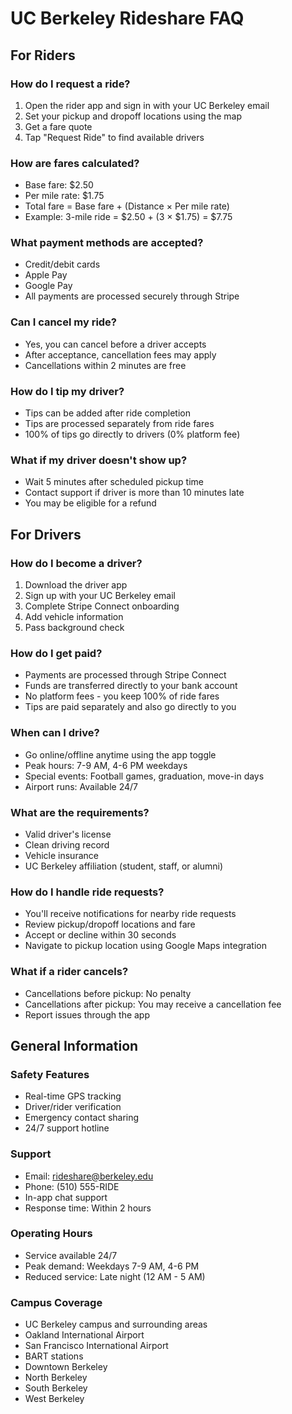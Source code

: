 # UC Berkeley Rideshare FAQ

## For Riders

### How do I request a ride?
1. Open the rider app and sign in with your UC Berkeley email
2. Set your pickup and dropoff locations using the map
3. Get a fare quote
4. Tap "Request Ride" to find available drivers

### How are fares calculated?
- Base fare: $2.50
- Per mile rate: $1.75
- Total fare = Base fare + (Distance × Per mile rate)
- Example: 3-mile ride = $2.50 + (3 × $1.75) = $7.75

### What payment methods are accepted?
- Credit/debit cards
- Apple Pay
- Google Pay
- All payments are processed securely through Stripe

### Can I cancel my ride?
- Yes, you can cancel before a driver accepts
- After acceptance, cancellation fees may apply
- Cancellations within 2 minutes are free

### How do I tip my driver?
- Tips can be added after ride completion
- Tips are processed separately from ride fares
- 100% of tips go directly to drivers (0% platform fee)

### What if my driver doesn't show up?
- Wait 5 minutes after scheduled pickup time
- Contact support if driver is more than 10 minutes late
- You may be eligible for a refund

## For Drivers

### How do I become a driver?
1. Download the driver app
2. Sign up with your UC Berkeley email
3. Complete Stripe Connect onboarding
4. Add vehicle information
5. Pass background check

### How do I get paid?
- Payments are processed through Stripe Connect
- Funds are transferred directly to your bank account
- No platform fees - you keep 100% of ride fares
- Tips are paid separately and also go directly to you

### When can I drive?
- Go online/offline anytime using the app toggle
- Peak hours: 7-9 AM, 4-6 PM weekdays
- Special events: Football games, graduation, move-in days
- Airport runs: Available 24/7

### What are the requirements?
- Valid driver's license
- Clean driving record
- Vehicle insurance
- UC Berkeley affiliation (student, staff, or alumni)

### How do I handle ride requests?
- You'll receive notifications for nearby ride requests
- Review pickup/dropoff locations and fare
- Accept or decline within 30 seconds
- Navigate to pickup location using Google Maps integration

### What if a rider cancels?
- Cancellations before pickup: No penalty
- Cancellations after pickup: You may receive a cancellation fee
- Report issues through the app

## General Information

### Safety Features
- Real-time GPS tracking
- Driver/rider verification
- Emergency contact sharing
- 24/7 support hotline

### Support
- Email: rideshare@berkeley.edu
- Phone: (510) 555-RIDE
- In-app chat support
- Response time: Within 2 hours

### Operating Hours
- Service available 24/7
- Peak demand: Weekdays 7-9 AM, 4-6 PM
- Reduced service: Late night (12 AM - 5 AM)

### Campus Coverage
- UC Berkeley campus and surrounding areas
- Oakland International Airport
- San Francisco International Airport
- BART stations
- Downtown Berkeley
- North Berkeley
- South Berkeley
- West Berkeley
